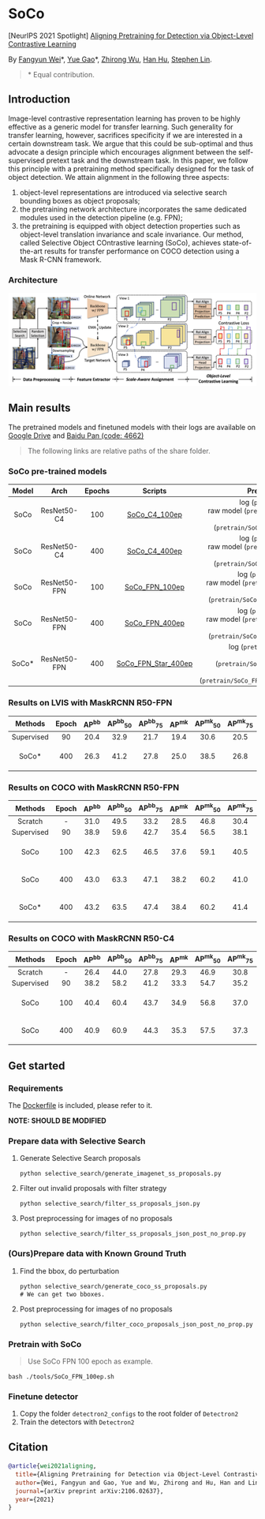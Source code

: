 # SoCo
[NeurIPS 2021 Spotlight] [Aligning Pretraining for Detection via Object-Level Contrastive Learning](https://arxiv.org/abs/2106.02637)

By [Fangyun Wei](https://scholar.google.com/citations?user=-ncz2s8AAAAJ&hl=en)\*, [Yue Gao](https://yuegao.me)\*, [Zhirong Wu](https://scholar.google.com/citations?user=lH4zgcIAAAAJ&hl=en), [Han Hu](https://ancientmooner.github.io), [Stephen Lin](https://www.microsoft.com/en-us/research/people/stevelin/).
> \* Equal contribution.


## Introduction
Image-level contrastive representation learning has proven to be highly effective as a generic model for transfer learning. 
Such generality for transfer learning, however, sacrifices specificity if we are interested in a certain downstream task.
We argue that this could be sub-optimal and thus advocate a design principle which encourages alignment between the self-supervised pretext task and the downstream task.
In this paper, we follow this principle with a pretraining method specifically designed for the task of object detection. 
We attain alignment in the following three aspects:
1) object-level representations are introduced via selective search bounding boxes as object proposals;
2) the pretraining network architecture incorporates the same dedicated modules used in the detection pipeline (e.g. FPN);
3) the pretraining is equipped with object detection properties such as object-level translation invariance and scale invariance.
Our method, called Selective Object COntrastive learning (SoCo), achieves state-of-the-art results for transfer performance on COCO detection using a Mask R-CNN framework.


### Architecture
![](figures/overview.png)


## Main results
The pretrained models and finetuned models with their logs are available on [Google Drive](https://drive.google.com/drive/folders/1-kL9v5VeWzszq8oY-v1TRuOv60PpfT8N?usp=sharing) and [Baidu Pan (code: 4662)](https://pan.baidu.com/s/1RI6vBhMKhY26Z3-HaQ8R8g)
> The following links are relative paths of the share folder.
### SoCo pre-trained models
| Model |     Arch     | Epochs |                       Scripts                       | Pretrained Model (relative path)           |
|:-----:|:------------:|:------:|:---------------------------------------------------:|:----------------------------------:|
|  SoCo |  ResNet50-C4 |   100  |       [SoCo_C4_100ep](tools/SoCo_C4_100ep.sh)       | log (`pretrain/SoCo_C4_100ep/log.txt`) <br/> raw model (`pretrain/SoCo_C4_100ep/ckpt_epoch_100.pth`) <br/> converted d2 model (`pretrain/SoCo_C4_100ep/current_detectron2_C4.pkl`) |
|  SoCo |  ResNet50-C4 |   400  |       [SoCo_C4_400ep](tools/SoCo_C4_400ep.sh)       | log (`pretrain/SoCo_C4_400ep/log.txt`) <br/> raw model (`pretrain/SoCo_C4_400ep/ckpt_epoch_400.pth`) <br/> converted d2 model (`pretrain/SoCo_C4_400ep/current_detectron2_C4.pkl`) |
|  SoCo | ResNet50-FPN |   100  |      [SoCo_FPN_100ep](tools/SoCo_FPN_100ep.sh)      | log (`pretrain/SoCo_FPN_100ep/log.txt`) <br/> raw model (`pretrain/SoCo_FPN_100ep/ckpt_epoch_100.pth`) <br/> converted d2 model (`pretrain/SoCo_FPN_100ep/current_detectron2_Head.pkl`) |
|  SoCo | ResNet50-FPN |   400  |      [SoCo_FPN_400ep](tools/SoCo_FPN_400ep.sh)      | log (`pretrain/SoCo_FPN_400ep/log.txt`) <br/> raw model (`pretrain/SoCo_FPN_400ep/ckpt_epoch_400.pth`) <br/> converted d2 model (`pretrain/SoCo_FPN_400ep/current_detectron2_Head.pkl`) |
| SoCo* | ResNet50-FPN |   400  | [SoCo_FPN_Star_400ep](tools/SoCo_FPN_Star_400ep.sh) | log (`pretrain/SoCo_FPN_Star_400ep/log.txt`) <br/> raw model (`pretrain/SoCo_FPN_Star_400ep/ckpt_epoch_400.pth`) <br/> converted d2 model (`pretrain/SoCo_FPN_Star_400ep/current_detectron2_Head.pkl`) |


### Results on LVIS with MaskRCNN **R50-FPN**
| Methods    | Epoch | AP<sup>bb</sup> | AP<sup>bb</sup><sub>50</sub> | AP<sup>bb</sup><sub>75</sub> | AP<sup>mk</sup> | AP<sup>mk</sup><sub>50</sub> | AP<sup>mk</sup><sub>75</sub> |              config                 | Detectron2 trained (relative path)|
|:----------:|:-----:|:---------------:|:----------------------------:|:----------------------------:|:---------------:|:----------------------------:|:----------------------------:|:-----------------------------------:|:--------------------------:|
| Supervised | 90    | 20.4            | 32.9                         | 21.7                         | 19.4            | 30.6                         | 20.5                         |                --                   |                 --         |
| SoCo*      | 400   | 26.3            | 41.2                         | 27.8                         | 25.0            | 38.5                         | 26.8                         | [config](detectron2_configs/SoCo_FPN_Star_400ep_lvis.yaml) | log (`finetune/mask_rcnn_lvis_SoCo_FPN_Star_400ep_1x/log.txt`) <br/> model (`finetune/mask_rcnn_lvis_SoCo_FPN_Star_400ep_1x/model_final.pth`) |



### Results on COCO with MaskRCNN **R50-FPN**
| Methods    | Epoch | AP<sup>bb</sup> | AP<sup>bb</sup><sub>50</sub> | AP<sup>bb</sup><sub>75</sub> | AP<sup>mk</sup> | AP<sup>mk</sup><sub>50</sub> | AP<sup>mk</sup><sub>75</sub> |              config                 | Detectron2 trained (relative path)|
|:----------:|:-----:|:---------------:|:----------------------------:|:----------------------------:|:---------------:|:----------------------------:|:----------------------------:|:-----------------------------------:|:--------------------------:|
| Scratch    | -     | 31.0            | 49.5                         | 33.2                         | 28.5            | 46.8                         | 30.4                         |                --                   |                 --         |
| Supervised | 90    | 38.9            | 59.6                         | 42.7                         | 35.4            | 56.5                         | 38.1                         |                --                   |                 --         |
| SoCo       | 100   | 42.3            | 62.5                         | 46.5                         | 37.6            | 59.1                         | 40.5                         | [config](detectron2_configs/SoCo_FPN_100ep.yaml) | log (`finetune/mask_rcnn_coco_SoCo_FPN_100ep_1x/log.txt`) <br/> model (`finetune/mask_rcnn_coco_SoCo_FPN_100ep_1x/model_final.pth`) |
| SoCo       | 400   | 43.0            | 63.3                         | 47.1                         | 38.2            | 60.2                         | 41.0                         | [config](detectron2_configs/SoCo_FPN_400ep.yaml) | log (`finetune/mask_rcnn_coco_SoCo_FPN_400ep_1x/log.txt`) <br/> model (`finetune/mask_rcnn_coco_SoCo_FPN_400ep_1x/model_final.pth`) |
| SoCo*      | 400   | 43.2            | 63.5                         | 47.4                         | 38.4            | 60.2                         | 41.4                         | [config](detectron2_configs/SoCo_FPN_Star_400ep.yaml) | log (`finetune/mask_rcnn_coco_SoCo_FPN_Star_400ep_1x/log.txt`) <br/> model (`finetune/mask_rcnn_coco_SoCo_FPN_Star_400ep_1x/model_final.pth`) |


### Results on COCO with MaskRCNN **R50-C4**
| Methods    | Epoch | AP<sup>bb</sup> | AP<sup>bb</sup><sub>50</sub> | AP<sup>bb</sup><sub>75</sub> | AP<sup>mk</sup> | AP<sup>mk</sup><sub>50</sub> | AP<sup>mk</sup><sub>75</sub> |              config                 | Detectron2 trained (relative path)|
|:----------:|:-----:|:---------------:|:----------------------------:|:----------------------------:|:---------------:|:----------------------------:|:----------------------------:|:-----------------------------------:|:--------------------------:|
| Scratch    | -     | 26.4            | 44.0                         | 27.8                         | 29.3            | 46.9                         | 30.8                         |                --                   |                 --         |
| Supervised | 90    | 38.2            | 58.2                         | 41.2                         | 33.3            | 54.7                         | 35.2                         |                --                   |                 --         |
| SoCo       | 100   | 40.4            | 60.4                         | 43.7                         | 34.9            | 56.8                         | 37.0                         | [config](detectron2_configs/SoCo_C4_100ep.yaml) | log (`finetune/mask_rcnn_coco_SoCo_C4_100ep_1x/log.txt`) <br/> model (`finetune/mask_rcnn_coco_SoCo_C4_100ep_1x/model_final.pth`) |
| SoCo       | 400   | 40.9            | 60.9                         | 44.3                         | 35.3            | 57.5                         | 37.3                         | [config](detectron2_configs/SoCo_C4_400ep.yaml) | log (`finetune/mask_rcnn_coco_SoCo_C4_400ep_1x/log.txt`) <br/> model (`finetune/mask_rcnn_coco_SoCo_C4_400ep_1x/model_final.pth`) |


## Get started
### Requirements
The [Dockerfile](docker/Dockerfile) is included, please refer to it.


**NOTE: SHOULD BE MODIFIED**
### Prepare data with Selective Search
1. Generate Selective Search proposals
    ```shell
    python selective_search/generate_imagenet_ss_proposals.py
    ```
2. Filter out invalid proposals with filter strategy
    ```shell
    python selective_search/filter_ss_proposals_json.py
    ```
3. Post preprocessing for images of no proposals
    ```shell
    python selective_search/filter_ss_proposals_json_post_no_prop.py
    ```

### (Ours)Prepare data with Known Ground Truth
1. Find the bbox, do perturbation
    ```shell
    python selective_search/generate_coco_ss_proposals.py
    # We can get two bboxes.
    ```
2. Post preprocessing for images of no proposals
    ```shell
    python selective_search/filter_coco_proposals_json_post_no_prop.py
    ```

### Pretrain with SoCo
> Use SoCo FPN 100 epoch as example.
```shell
bash ./tools/SoCo_FPN_100ep.sh
```


### Finetune detector
1. Copy the folder `detectron2_configs` to the root folder of `Detectron2`
2. Train the detectors with `Detectron2`


## Citation
```bib
@article{wei2021aligning,
  title={Aligning Pretraining for Detection via Object-Level Contrastive Learning},
  author={Wei, Fangyun and Gao, Yue and Wu, Zhirong and Hu, Han and Lin, Stephen},
  journal={arXiv preprint arXiv:2106.02637},
  year={2021}
}
```